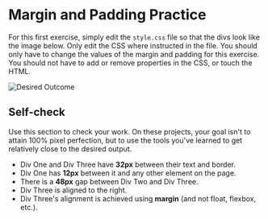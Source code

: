 # Margin and Padding Practice

For this first exercise, simply edit the `style.css` file so that the divs look like the image below. Only edit the CSS where instructed in the file. You should only have to change the values of the margin and padding for this exercise. You should not have to add or remove properties in the CSS, or touch the HTML.

![Desired Outcome](https://github.com/TheOdinProject/css-exercises/blob/main/foundations/block-and-inline/01-margin-and-padding-1/desired-outcome.png)

## Self-check

Use this section to check your work. On these projects, your goal isn't to attain 100% pixel perfection, but to use the tools you've learned to get relatively close to the desired output.

- Div One and Div Three have **32px** between their text and border.
- Div One has **12px** between it and any other element on the page.
- There is a **48px** gap between Div Two and Div Three.
- Div Three is aligned to the right.
- Div Three's alignment is achieved using **margin** (and not float, flexbox, etc.).
